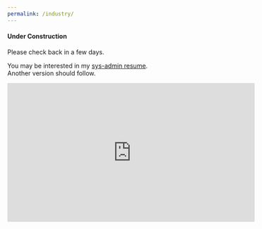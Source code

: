 ```yaml
---
permalink: /industry/
---
```


<div class="text-center">

  <h4>Under Construction</h4>

  <p>Please check back in a few days.</p>

  <p>
  	You may be interested in my <a href="/assets/docs/resume-sysadmin.pdf">sys-admin resume</a>. 
  	<br />
    Another version should follow.
    <br />
  </p>

  <div class="embed-responsive embed-responsive-21by9">
    <iframe class="embed-responsive-item" width="560" height="315" src="https://www.youtube.com/embed/5qap5aO4i9A" title="YouTube video player" frameborder="0" allow="accelerometer; autoplay; clipboard-write; encrypted-media; gyroscope; picture-in-picture" allowfullscreen></iframe>
  </div> 

</div>